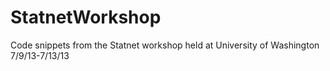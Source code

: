 StatnetWorkshop
===============

Code snippets from the Statnet workshop held at University of Washington 7/9/13-7/13/13

